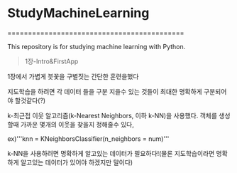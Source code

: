 # StudyMachineLearning
===========================================

This repository is for studying machine learning with Python.

>1장-Intro&FirstApp

1장에서 가볍게 붓꽃을 구별짓는 간단한 훈련을했다

지도학습을 하려면 각 데이터 들을 구분 지을수 있는 것들이 최대한 명확하게 구분되어야 할것같다(?)

k-최근접 이웃 알고리즘(k-Nearest Neighbors, 이하 k-NN)을 사용했다.
객체를 생성할때 가까운 몇개의 이웃을 찾을지 정해줄수 있다,

ex)'''knn = KNeighborsClassifier(n_neighbors = num)'''

k-NN을 사용하려면 명확하게 알고있는 데이터가 필요하다!(물론 지도학습이라면 명확하게 알고있는 데이터가 있어야 하겠지만 말이다)
